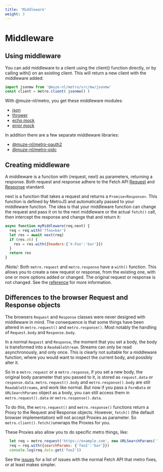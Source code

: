 ```yaml
---
title: 'Middleware'
weight: 3
---
```

# Middleware

## Using middleware

You can add middleware to a client using the client() function directly, or by calling with() on an existing client. This will return a new client with the middleware added:

```javascript
import jsonmw from '@muze-nl/metro/src/mw/jsonmw'
const client = metro.client( jsonmw() )
```
With @muze-nl/metro, you get these middleware modules:
- [json](./json.md)
- [thrower](./thrower.md)
- [echo mock](./echomock.md)
- [error mock](./errormock.md)

In addition there are a few separate middleware libraries:
- [@muze-nl/metro-oauth2](https://github.com/muze-nl/metro-oauth2/)
- [@muze-nl/metro-oidc](https://github.com/muze-nl/metro-oidc/)

## Creating middleware

A middleware is a function with (request, next) as parameters, returning a response. Both request and response adhere to the Fetch API [Request](https://developer.mozilla.org/en-US/docs/Web/API/Request) and [Response](https://developer.mozilla.org/en-US/docs/Web/API/Response) standard.

next is a function that takes a request and returns a `Promise<Response>`. This function is defined by MetroJS and automatically passed to your middleware function. The idea is that your middleware function can change the request and pass it on to the next middleware or the actual `fetch()` call, then intercept the response and change that and return it:

```javascript
async function myMiddleware(req,next) {
  req = req.with('?foo=bar')
  let res = await next(req)
  if (res.ok) {
    res = res.with({headers:{'X-Foo':'bar'}})
  }
  return res
}
```

/Note/: Both `metro.request` and `metro.response` have a `with()` function. This allows you to create a new request or response, from the existing one, with one or more options added or changed. The original request or response is not changed. See the [reference](./reference/) for more information.

## Differences to the browser Request and Response objects

The browsers `Request` and `Response` classes were never designed with middleware in mind. The consequence is that some things have been altered in `metro.request()` and `metro.response()`. Most notably the handling of `Request.body` and `Response.body`.

In a normal `Request` and `Response`, the moment that you set a body, the body is transformed into a `ReadableStream`. Streams can only be read asynchronously, and only once. This is clearly not suitable for a middleware function, where you would want to inspect the current body, and possibly alter it.

So in a `metro.request` or a `metro.response`, if you set a new body, the original body parameter that you passed to it, is stored as `request.data` or `response.data`. `metro.request().body` and `metro.response().body` are still `ReadableStreams`, and work like normal. But now if you pass a `FormData` or `URLSearchParams` object as a body, you can still access them in `metro.request().data` or `metro.response().data`.

To do this, the `metro.request()` and `metro.response()` functions return a Proxy to the Request and Response objects. However, `fetch()` (the default browser implementation) will not accept Proxies as parameter. So `metro.client().fetch()`unwraps the Proxies for you.

These Proxies also allow you to do specific metro things, like:
```javascript
  let req = metro.request('https://example.com', new URLSearchParams('?foo=bar'))
  req = req.with({searchParams: {'foo2':'bar'}})
  console.log(req.data.get('foo2'))
```

See the [issues](./issues.md) for a list of issues with the normal Fetch API that metro fixes, or at least makes simpler.
